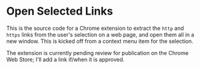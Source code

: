 # Open Selected Links
This is the source code for a Chrome extension to extract the `http` and `https` links from the user's selection on a web page, and open them all in a new window.  This is kicked off from a context menu item for the selection.

The extension is currently pending review for publication on the Chrome Web Store; I'll add a link if/when it is approved.

